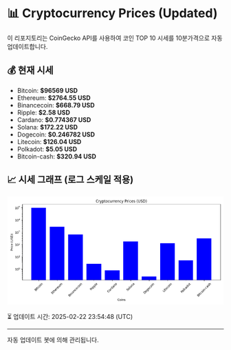 
# 📊 Cryptocurrency Prices (Updated)

이 리포지토리는 CoinGecko API를 사용하여 코인 TOP 10 시세를 10분가격으로 자동 업데이트합니다.

## 💰 현재 시세
- Bitcoin: **$96569 USD**
- Ethereum: **$2764.55 USD**
- Binancecoin: **$668.79 USD**
- Ripple: **$2.58 USD**
- Cardano: **$0.774367 USD**
- Solana: **$172.22 USD**
- Dogecoin: **$0.246782 USD**
- Litecoin: **$126.04 USD**
- Polkadot: **$5.05 USD**
- Bitcoin-cash: **$320.94 USD**

## 📈 시세 그래프 (로그 스케일 적용)
![Crypto Prices](crypto_prices.png)

⏳ 업데이트 시간: 2025-02-22 23:54:48 (UTC)

---
자동 업데이트 봇에 의해 관리됩니다.
